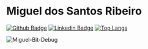 # Miguel dos Santos Ribeiro


[![Github Badge](https://img.shields.io/badge/-Github-000?style=flat-square&logo=Github&logoColor=white&link=https://github.com/fagnerpsantos)](https://github.com/Miguel-Bit-Debug)
[![Linkedin Badge](https://img.shields.io/badge/-LinkedIn-blue?style=flat-square&logo=Linkedin&logoColor=white&link=https://www.linkedin.com/in/fagnerpsantos/)](https://www.linkedin.com/in/miguel-dos-santos-ribeiro-95738b181/)
[![Top Langs](https://github-readme-stats.vercel.app/api/top-langs/?username=Miguel-Bit-Debug)](https://github.com/Miguel-Bit-Debug/github-readme-stats)

![Miguel-Bit-Debug](https://github-readme-stats.vercel.app/api?username=Miguel-Bit-Debug&show_icons=true)
